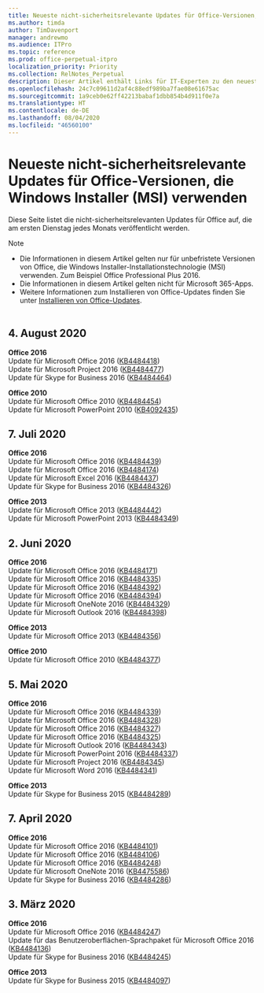 ```yaml
---
title: Neueste nicht-sicherheitsrelevante Updates für Office-Versionen, die Windows Installer (MSI) verwenden
ms.author: timda
author: TimDavenport
manager: andrewmo
ms.audience: ITPro
ms.topic: reference
ms.prod: office-perpetual-itpro
localization_priority: Priority
ms.collection: RelNotes_Perpetual
description: Dieser Artikel enthält Links für IT-Experten zu den neuesten nicht-sicherheitsrelevanten Updateinformationen für dauerhafte Versionen von Office 2016, Office 2013 und Office 2010
ms.openlocfilehash: 24c7c09611d2af4c88edf989ba7fae08e61675ac
ms.sourcegitcommit: 1a9ceb0e62ff42213babaf1dbb854b4d911f0e7a
ms.translationtype: HT
ms.contentlocale: de-DE
ms.lasthandoff: 08/04/2020
ms.locfileid: "46560100"
---
```

# <a name="latest-non-security-updates-for-versions-of-office-that-use-windows-installer-msi"></a>Neueste nicht-sicherheitsrelevante Updates für Office-Versionen, die Windows Installer (MSI) verwenden

Diese Seite listet die nicht-sicherheitsrelevanten Updates für Office auf, die am ersten Dienstag jedes Monats veröffentlicht werden.

> [!NOTE]
> - Die Informationen in diesem Artikel gelten nur für unbefristete Versionen von Office, die Windows Installer-Installationstechnologie (MSI) verwenden. Zum Beispiel Office Professional Plus 2016.
> - Die Informationen in diesem Artikel gelten nicht für Microsoft 365-Apps.
> - Weitere Informationen zum Installieren von Office-Updates finden Sie unter [Installieren von Office-Updates](https://support.office.com/article/2ab296f3-7f03-43a2-8e50-46de917611c5).
<br/><br/>
## <a name="august-4-2020"></a>4. August 2020

**Office 2016**<br/>
Update für Microsoft Office 2016 ([KB4484418](https://support.microsoft.com/help/4484418))<br/> Update für Microsoft Project 2016 ([KB4484477](https://support.microsoft.com/help/4484477))<br/>
Update für Skype for Business 2016 ([KB4484464](https://support.microsoft.com/help/4484464))<br/> 

**Office 2010**<br/>
Update für Microsoft Office 2010 ([KB4484454](https://support.microsoft.com/help/4484454))<br/> Update für Microsoft PowerPoint 2010 ([KB4092435](https://support.microsoft.com/help/4092435))<br/> 

## <a name="july-7-2020"></a>7. Juli 2020

**Office 2016**<br/>
Update für Microsoft Office 2016 ([KB4484439](https://support.microsoft.com/help/4484439))<br/> Update für Microsoft Office 2016 ([KB4484174](https://support.microsoft.com/help/4484174))<br/> Update für Microsoft Excel 2016 ([KB4484437](https://support.microsoft.com/help/4484437))<br/>
Update für Skype for Business 2016 ([KB4484326](https://support.microsoft.com/help/4484326))<br/> 

**Office 2013**<br/>
Update für Microsoft Office 2013 ([KB4484442](https://support.microsoft.com/help/4484442))<br/> Update für Microsoft PowerPoint 2013 ([KB4484349](https://support.microsoft.com/help/4484349))<br/> 


## <a name="june-2-2020"></a>2. Juni 2020

**Office 2016**<br/>
Update für Microsoft Office 2016 ([KB4484171](https://support.microsoft.com/help/4484171))<br/> Update für Microsoft Office 2016 ([KB4484335](https://support.microsoft.com/help/4484335))<br/> Update für Microsoft Office 2016 ([KB4484392](https://support.microsoft.com/help/4484392))<br/> Update für Microsoft Office 2016 ([KB4484394](https://support.microsoft.com/help/4484394))<br/> Update für Microsoft OneNote 2016 ([KB4484329](https://support.microsoft.com/help/4484329))<br/>
Update für Microsoft Outlook 2016 ([KB4484398](https://support.microsoft.com/help/4484398))<br/> 

**Office 2013**<br/>
Update für Microsoft Office 2013 ([KB4484356](https://support.microsoft.com/help/4484356))<br/> 

**Office 2010**<br/>
Update für Microsoft Office 2010 ([KB4484377](https://support.microsoft.com/help/4484377))<br/> 


## <a name="may-5-2020"></a>5. Mai 2020

**Office 2016**<br/>
Update für Microsoft Office 2016 ([KB4484339](https://support.microsoft.com/help/4484339))<br/> Update für Microsoft Office 2016 ([KB4484328](https://support.microsoft.com/help/4484328))<br/> Update für Microsoft Office 2016 ([KB4484327](https://support.microsoft.com/help/4484327))<br/> Update für Microsoft Office 2016 ([KB4484325](https://support.microsoft.com/help/4484325))<br/> Update für Microsoft Outlook 2016 ([KB4484343](https://support.microsoft.com/help/4484343))<br/> Update für Microsoft PowerPoint 2016 ([KB4484337](https://support.microsoft.com/help/4484337))<br/> Update für Microsoft Project 2016 ([KB4484345](https://support.microsoft.com/help/4484345))<br/> Update für Microsoft Word 2016 ([KB4484341](https://support.microsoft.com/help/4484341))<br/> 


**Office 2013**<br/>
Update für Skype for Business 2015 ([KB4484289](https://support.microsoft.com/help/4484289))<br/>

## <a name="april-7-2020"></a>7. April 2020

**Office 2016**<br/>
Update für Microsoft Office 2016 ([KB4484101](https://support.microsoft.com/help/4484101))<br/>
Update für Microsoft Office 2016 ([KB4484106](https://support.microsoft.com/help/4484106))<br/>
Update für Microsoft Office 2016 ([KB4484248](https://support.microsoft.com/help/4484248))<br/>
Update für Microsoft OneNote 2016 ([KB4475586](https://support.microsoft.com/help/4475586))<br/>
Update für Skype for Business 2016 ([KB4484286](https://support.microsoft.com/help/4484286)) <br/>


## <a name="march-3-2020"></a>3. März 2020

**Office 2016**<br/>
Update für Microsoft Office 2016 ([KB4484247](https://support.microsoft.com/help/4484247))<br/> Update für das Benutzeroberflächen-Sprachpaket für Microsoft Office 2016 ([KB4484136](https://support.microsoft.com/help/4484136))<br/>
Update für Skype for Business 2016 ([KB4484245](https://support.microsoft.com/help/4484245)) <br/>

**Office 2013**<br/>
Update für Skype for Business 2015 ([KB4484097](https://support.microsoft.com/help/4484097))<br/>

